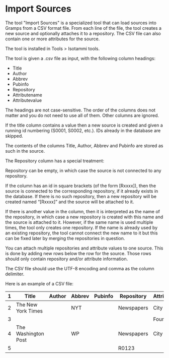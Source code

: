 # Import Sources

The tool "Import Sources" is a specialized tool that can load sources into Gramps from a CSV format file. From each line of the file, the tool creates a new source and optionally attaches it to a repository. The CSV file can also contain one or more attributes for the source.

The tool is installed in Tools > Isotammi tools.

The tool is given a .csv file as input, with the following column headings: 
* Title
* Author
* Abbrev
* Pubinfo
* Repository
* Attributename
* Attributevalue

The headings are not case-sensitive. The order of the columns does not matter and you do not need to use all of them. Other columns are ignored.

If the title column contains a value then a new source is created and given a running id numbering (S0001, S0002, etc.). IDs already in 
the database are skipped.

The contents of the columns Title, Author, Abbrev and Pubinfo are stored as such in the source.

The Repository column has a special treatment:

Repository can be empty, in which case the source is not connected to any repository.

If the column has an id in square brackets (of the form [Rxxxx]), then the source is connected to the corresponding repository, if it already exists in the database. If there is no such repository, then a new repository will be created named “[Rxxxx]” and the source will be attached to it.

If there is another value in the column, then it is interpreted as the name of the repository, in which case a new repository is created with this name and the source is attached to it. However, if the same name is used multiple times, the tool only creates one repository. If the name is already used by an existing repository, the tool cannot connect the new name to it but this can be fixed later by merging the repositories in question.

You can attach multiple repositories and attribute values to one source. 
This is done by adding new rows below the row for the source. Those rows should only contain repository and/or attribute information. 

The CSV file should use the UTF-8 encoding and comma as the column delimiter.

Here is an example of a CSV file:

1|Title              | Author |Abbrev |Pubinfo|Repository |Attributename |Attributevalue |
-|------------------ |--------|-------|-------|-----------|--------------|---------------|
2|The New York Times |        |NYT    |       |Newspapers |City          |New York       |
3|                   |        |       |       |           |Founded       |1851           |
4|The Washington Post|        |WP     |       |Newspapers |City          |Washington     |
5|                   |        |       |       |R0123      |              |               |



